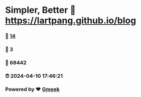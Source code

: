 # Simpler, Better :link: https://lartpang.github.io/blog 
### :page_facing_up: [14](https://lartpang.github.io/blog/tag.html) 
### :speech_balloon: 3 
### :hibiscus: 68442 
### :alarm_clock: 2024-04-10 17:46:21 
### Powered by :heart: [Gmeek](https://github.com/Meekdai/Gmeek)
